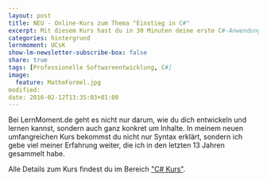 ```yaml
---
layout: post
title: NEU - Online-Kurs zum Thema "Einstieg in C#"
excerpt: Mit diesem Kurs hast du in 30 Minuten deine erste C#-Anwendung entwickelt und lernst was professionelle Softwareentwicklung bedeutet.
categories: hintergrund
lernmoment: UCsK
show-lm-newsletter-subscribe-box: false
share: true
tags: [Professionelle Softwareentwicklung, C#]
image:
  feature: MatheFormel.jpg
modified:
date: 2016-02-12T13:35:03+01:00
---
```


Bei LernMoment.de geht es nicht nur darum, wie du dich entwickeln und lernen kannst, sondern auch ganz konkret um Inhalte. In meinem neuen umfangreichen Kurs bekommst du nicht nur Syntax erklärt, sondern ich gebe viel meiner Erfahrung weiter, die ich in den letzten 13 Jahren gesammelt habe.

Alle Details zum Kurs findest du im Bereich ["C# Kurs"](/einstieg-csharp/).
